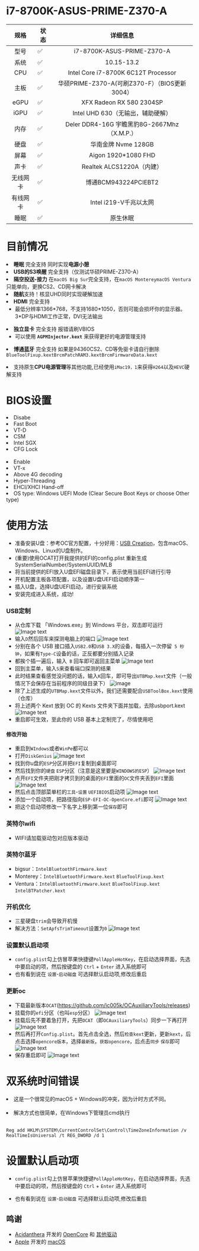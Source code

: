 # i7-8700K-ASUS-PRIME-Z370-A


|   规格   | 状态  |                   详细信息                 |
| :-----: | ---- | :---------------------------------------: |
|  型号  | ✅    |     i7-8700K-ASUS-PRIME-Z370-A      |
|  系统  | ✅    |   10.15-13.2     |
|  CPU   | ✅    |    Intel Core i7-8700K 6C12T Processor    |
|  主板  | ✅    |     华硕PRIME-Z370-A(可刷Z370-F）（BIOS更新3004）     |
|  eGPU   |   ✅  |   XFX Radeon RX 580 2304SP     |
|  iGPU  | ✅    |              Intel UHD 630（无输出，辅助硬解）             |
|  内存  | ✅    |         Deler DDR4-16G 宇瞻黑豹8G-2667Mhz（X.M.P.）       |
|  硬盘  | ✅    |       华南金牌 Nvme 128GB         |
|  屏幕  | ✅    | Aigon 1920*1080 FHD  |
|  声卡  | ✅    |         Realtek ALCS1220A（内建）          |
|  无线网卡 | ✅    |  博通BCM943224PCIEBT2    |
|  有线网卡 |  ✅  |   Intel i219-V千兆以太网  |
|  睡眠  | ✅    |                原生休眠               |

# 目前情况
<ul dir="auto">
</ul>
</li>
<li><strong>睡眠</strong> 完全支持 同时实现<strong>电源小憩</strong></li>
</ul>
</li>
<li><strong>USB的S3唤醒</strong> 完全支持（仅测试华硕PRIME-Z370-A）</li>
</ul>
</li>
<li><strong>隔空投送-接力</strong> 在<code>macOS Big Sur</code>完全支持，在<code>macOS Monterey</code><code>macOS Ventura</code>只能单向，更换CS2、CD网卡解决</li>
</ul>
</li>
<li><strong>随航</strong>支持！核显UHD同时实现硬解加速</li>
</ul>
</li>
<li><strong>HDMI</strong> 完全支持
<ul dir="auto">
<li>最低分辨率1366*768，不支持1680*1050，否则可能会损坏你的显示器。3*DP与HDMI工作正常，DVI无法输出</li>
</ul>
</li>
<li><strong>独立显卡</strong> 完全支持  报错请刷VBIOS
<ul dir="auto">
<li>可以使用 <code><strong>AGPMInjector.kext</strong></code> 来获得更好的电源管理支持</li>
</ul>
</li>
<ul dir="auto">
</ul>
</li>
<li><strong>博通蓝牙</strong> 完全支持 如果是94360CS2、CD等免驱卡请自行删除<code>BlueToolFixup.kext</code><code>BrcmPatchRAM3.kext</code><code>BrcmFirmwareData.kext</code>
<ul dir="auto"> 
</ul>
</li>
<li>支持原生<strong>CPU电源管理</strong>等其他功能,已经使用<code>iMac19，1</code>来获得<code>H264</code>以及<code>HEVC</code>硬解支持</li>
</ul>
<ul dir="auto"> 
</ul>
</li>


# BIOS设置
<li>Disabe</li>
<li>Fast Boot</li>
<li>VT-D</li>
<li>CSM</li>
<li>Intel SGX</li>
<li>CFG Lock</li>
</br>
<li>Enable</li>
<li>VT-x</li>
<li>Above 4G decoding</li>
<li>Hyper-Threading</li>
<li>EHCI/XHCI Hand-off</li>
<li>OS type: Windows UEFI Mode (Clear Secure Boot Keys or choose Other type)</li>

# 使用方法
<ul dir="auto">
<li>准备安装U盘：参考OC官方配置，十分好用：<a href="https://dortania.github.io/OpenCore-Install-Guide/installer-guide/mac-install.html#setting-up-opencore-s-efi-environment" rel="nofollow">USB Creation</a>，包含macOS、Windows、Linux的U盘制作。</li>
<li>(重要)使用OCAT打开我提供的EFI的config.plist 重新生成SystemSerialNumber/SystemUUID/MLB</li>
<li>将当前提供的EFI放入U盘EFI磁盘目录下，表示使用当前EFI进行引导</li>
<li>开机配置主板各项配置，以及设置U盘UEFI启动顺序第一</li>
<li>插入U盘，选择U盘UEFI启动，进行安装系统</li>
<li>安装完成进入系统，成功!</li>
</ul>

### USB定制
- 从仓库下载 「Windows.exe」到 Windows 平台，双击即可运行
  ![Image text](https://github.com/Win10Q/hackintosh-with-B560-msi-asus/blob/main/img-storage/%E5%AE%9A%E5%88%B6-1.png)
- 输入` D `然后回车来探测电脑上的端口
  ![Image text](https://github.com/Win10Q/hackintosh-with-B560-msi-asus/blob/main/img-storage/%E5%AE%9A%E5%88%B6-2.png)
- 分别在各个 USB 接口插入` USB2.0 `和` USB 3.X `的设备，每插入一次停留` 5 秒钟`，如果有` Type-C `设备的话，正反都要分别插入记录
- 都挨个插一遍后，输入` B` 回车即可返回主菜单
  ![Image text](https://github.com/Win10Q/hackintosh-with-B560-msi-asus/blob/main/img-storage/%E5%AE%9A%E5%88%B6-3.png)
- 回到主菜单，输入` S `来查看端口探测的结果
- 此时结果查看感觉没问题的话，输入` K `回车，即可导出`UTBMap.kext`文件（一般情况下会保存在当前程序的同级目录下）
  ![image](https://user-images.githubusercontent.com/99300084/206326768-84ef300a-e64e-4978-9e30-9c955d537a28.png)
- 除了上述生成的`UTBMap.kext`文件以外，我们还需要配合`USBToolBox.kext`使用（仓库）
- 将上述两个 Kext 放到 OC 的 Kexts 文件夹下面并加载，去除usbport.kext
  ![Image text](https://github.com/Win10Q/hackintosh-with-B560-msi-asus/blob/main/img-storage/%E5%AE%9A%E5%88%B6-5.png)
- 重启即可生效，至此你的 USB 基本上定制完了，尽情使用吧

#### 修改开始
- 重启到`WIndows`或者`WinPe`都可以
- 打开`DiskGenius`
  ![Image text](https://github.com/Win10Q/hackintosh-with-B560-msi-asus/blob/main/img-storage/DG-1.png)
- 找到你u盘的`ESP`分区并把`EFI`复制到桌面即可
- 然后找到你的`硬盘` `ESP`分区（注意是这里要是`WINDOWS的ESP`）
  ![Image text](https://github.com/Win10Q/hackintosh-with-B560-msi-asus/blob/main/img-storage/DG-2.png)
- 点开`EFI`文件夹把刚才拷贝到的桌面的`EFI`里面的`OC`文件夹丢到`EFI`里面
  ![Image text](https://github.com/Win10Q/hackintosh-with-B560-msi-asus/blob/main/img-storage/DG-3.png)
- 然后点击顶部菜单栏的`工具`-`设置` `UEFIBIOS`启动项
  ![Image text](https://github.com/Win10Q/hackintosh-with-B560-msi-asus/blob/main/img-storage/DG-4.png)
- 添加一个启动项，把路径指向`ESP-EFI-OC-OpenCore.efi`即可
  ![Image text](https://github.com/Win10Q/hackintosh-with-B560-msi-asus/blob/main/img-storage/DG-5.png)
- 把这个启动项修改一下名字上移到第一位`保存`即可
### 英特尔wifi
- WIFI请加载驱动包对应版本驱动
### 英特尔蓝牙
- bigsur：`IntelBluetoothFirmware.kext`
- Monterey：`IntelBluetoothFirmware.kext` `BlueToolFixup.kext`
- Ventura：`IntelBluetoothFirmware.kext` `BlueToolFixup.kext` `IntelBTPatcher.kext`
### 开机优化
- 三星硬盘`trim`会导致开机慢
- 解决方法：`SetApfsTrimTimeout`设置为`0`
  ![Image text](https://github.com/Win10Q/hackintosh-with-B560-msi-asus/blob/main/img-storage/%E7%A1%AC%E7%9B%98-1.png)

### 设置默认启动项
- `config.plist`勾上仿冒苹果快捷键`PollAppleHotKey`，在启动选择界面，先选中要启动的项，然后按键盘的 `Ctrl` + `Enter` 进入系统即可
- 也有看到说在 `设置`-`启动磁盘` 可选择默认启动项,修改后重启
### 更新oc
- 下载最新版本`OCAT`(https://github.com/ic005k/OCAuxiliaryTools/releases)
- 挂载你的`efi`分区（也叫`esp`分区）
  ![Image text](https://github.com/Win10Q/hackintosh-with-B560-msi-asus/blob/main/img-storage/%E6%9B%B4%E6%96%B0oc-1.jpg)
- 挂载后先不要着急打开，先把`OCAT`（即`OCAuxiliaryTools`）同步一下再打开
  ![Image text](https://github.com/Win10Q/hackintosh-with-B560-msi-asus/blob/main/img-storage/%E6%9B%B4%E6%96%B0oc-2.jpg)
- 然后再打开`Config.plist`。首先点击全选，然后`检查kext`更新，更新`kext`，后点击选择`opencore版本`，选择`最新版`，`获取opencore`，后点击`同步` `保存`即可
  ![Image text](https://github.com/Win10Q/hackintosh-with-B560-msi-asus/blob/main/img-storage/%E6%9B%B4%E6%96%B0oc-3.jpg)
- 保存重启即可
  ![Image text](https://github.com/Win10Q/hackintosh-with-B560-msi-asus/blob/main/img-storage/%E6%9B%B4%E6%96%B0oc-4.jpg)

# 双系统时间错误
<li>这是一个很常见的macOS + Windows的冲突，因为计时方式不同。</li></br>
<li>解决方式也很简单，在Windows下管理员cmd执行</li></br>
<div class="snippet-clipboard-content notranslate position-relative overflow-auto" data-snippet-clipboard-copy-content="Reg add HKLM\SYSTEM\CurrentControlSet\Control\TimeZoneInformation /v RealTimeIsUniversal /t REG_DWORD /d 1"><pre class="notranslate"><code>Reg add HKLM\SYSTEM\CurrentControlSet\Control\TimeZoneInformation /v RealTimeIsUniversal /t REG_DWORD /d 1</code></pre></div>

# 设置默认启动项
<ul dir="auto">
<li>
<p dir="auto"><code>config.plist</code>勾上仿冒苹果快捷键<code>PollAppleHotKey</code>，在启动选择界面，先选中要启动的项，然后按键盘的 <code>Ctrl</code> + <code>Enter</code> 进入系统即可</p>
</li>
<li>
<p dir="auto">也有看到说在 <code>设置</code>-<code>启动磁盘</code> 可选择默认启动项,修改后重启</p>
</li>
</ul>

## 鸣谢
- [Acidanthera](https://github.com/acidanthera) 开发的 [OpenCore](https://github.com/acidanthera/OpenCorePkg) 和 [其他驱动](https://github.com/acidanthera)
- [Apple](https://www.apple.com) 开发的 [macOS](https://www.apple.com/macos)
